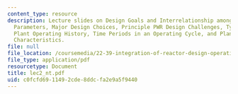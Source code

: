 ```yaml
---
content_type: resource
description: Lecture slides on Design Goals and Interrelationship among Core Design
  Parameters, Major Design Choices, Principle PWR Design Challenges, Typical Nuclear
  Plant Operating History, Time Periods in an Operating Cycle, and Plant Operating
  Characteristics.
file: null
file_location: /coursemedia/22-39-integration-of-reactor-design-operations-and-safety-fall-2006/c0fcfd6911492cde8ddcfa2e9a5f9440_lec2_nt.pdf
file_type: application/pdf
resourcetype: Document
title: lec2_nt.pdf
uid: c0fcfd69-1149-2cde-8ddc-fa2e9a5f9440
---
```

